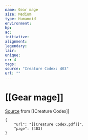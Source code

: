 ```yaml
---
name: Gear mage
size: Medium
type: Humanoid
environment: 
hp: 
ac: 
initiative: 
alignment: 
legendary: 
lair: 
unique: 
cr: 4
tags: 
source: "Creature Codex: 403"
url: ""
---
```

# [[Gear mage]]

[Source](zotero://open-pdf/library/items/NTNKJRHG?page=403) from [[Creature Codex]]

```pdf
{
	"url": "[[Creature Codex.pdf]]",
	"page": [403]
}
```

